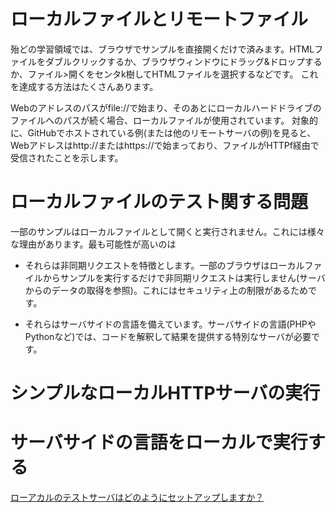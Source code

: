 # ローカルファイルとリモートファイル
殆どの学習領域では、ブラウザでサンプルを直接開くだけで済みます。HTMLファイルをダブルクリックするか、ブラウザウィンドウにドラッグ&ドロップするか、ファイル>開くをセンタk樹してHTMLファイルを選択するなどです。
これを達成する方法はたくさんあります。  
  
  Webのアドレスのパスがfile://で始まり、そのあとにローカルハードドライブのファイルへのパスが続く場合、ローカルファイルが使用されています。
  対象的に、GitHubでホストされている例(または他のリモートサーバの例)を見ると、Webアドレスはhttp://またはhttps://で始まっており、ファイルがHTTPf経由で受信されたことを示します。
  
  # ローカルファイルのテスト関する問題
  
一部のサンプルはローカルファイルとして開くと実行されません。これには様々な理由があります。最も可能性が高いのは  
  
- それらは非同期リクエストを特徴とします。一部のブラウザはローカルファイルからサンプルを実行するだけで非同期リクエストは実行しません(サーバからのデータの取得を参照)。これにはセキュリティ上の制限があるためです。

- それらはサーバサイドの言語を備えています。サーバサイドの言語(PHPやPythonなど)では、コードを解釈して結果を提供する特別なサーバが必要です。

# シンプルなローカルHTTPサーバの実行
# サーバサイドの言語をローカルで実行する

[ローアカルのテストサーバはどのようにセットアップしますか？](https://developer.mozilla.org/ja/docs/Learn/Common_questions/set_up_a_local_testing_server)